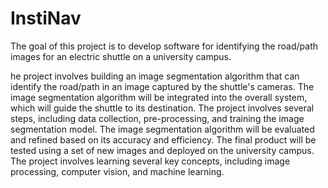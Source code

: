 # InstiNav
The goal of this project is to develop software for identifying the road/path images for an electric shuttle on a university campus. 

he project involves building an image segmentation algorithm that can identify the road/path in an image captured by the shuttle's cameras. The image segmentation algorithm will be integrated into the overall system, which will guide the shuttle to its destination.
The project involves several steps, including data collection, pre-processing, and training the image segmentation model. The image segmentation algorithm will be evaluated and refined based on its accuracy and efficiency. The final product will be tested using a set of new images and deployed on the university campus.
The project involves learning several key concepts, including image processing, computer vision, and machine learning.


